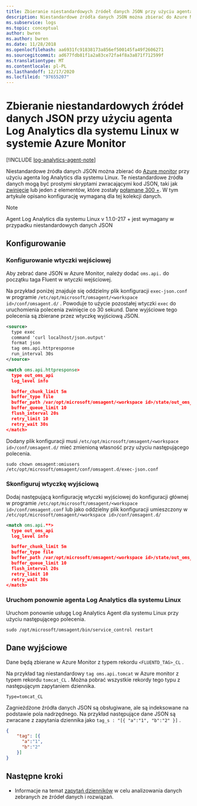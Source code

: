 ```yaml
---
title: Zbieranie niestandardowych źródeł danych JSON przy użyciu agenta Log Analytics dla systemu Linux w systemie Azure Monitor
description: Niestandardowe źródła danych JSON można zbierać do Azure Monitor przy użyciu agenta Log Analytics dla systemu Linux.  Te niestandardowe źródła danych mogą być prostymi skryptami zwracającymi kod JSON, taki jak zwinięcie lub jeden z elementów, które zostały połamane 300 +. W tym artykule opisano konfigurację wymaganą dla tej kolekcji danych.
ms.subservice: logs
ms.topic: conceptual
author: bwren
ms.author: bwren
ms.date: 11/28/2018
ms.openlocfilehash: aa6931fc91838173a856ef500145fa49f2606271
ms.sourcegitcommit: ad677fdb81f1a2a83ce72fa4f8a3a871f712599f
ms.translationtype: MT
ms.contentlocale: pl-PL
ms.lasthandoff: 12/17/2020
ms.locfileid: "97655207"
---
```

# <a name="collecting-custom-json-data-sources-with-the-log-analytics-agent-for-linux-in-azure-monitor"></a>Zbieranie niestandardowych źródeł danych JSON przy użyciu agenta Log Analytics dla systemu Linux w systemie Azure Monitor
[!INCLUDE [log-analytics-agent-note](../../../includes/log-analytics-agent-note.md)]

Niestandardowe źródła danych JSON można zbierać do [Azure monitor](data-platform.md) przy użyciu agenta log Analytics dla systemu Linux.  Te niestandardowe źródła danych mogą być prostymi skryptami zwracającymi kod JSON, taki jak [zwinięcie](https://curl.haxx.se/) lub jeden z elementów, które zostały [połamane 300 +](https://www.fluentd.org/plugins/all). W tym artykule opisano konfigurację wymaganą dla tej kolekcji danych.


> [!NOTE]
> Agent Log Analytics dla systemu Linux v 1.1.0-217 + jest wymagany w przypadku niestandardowych danych JSON

## <a name="configuration"></a>Konfigurowanie

### <a name="configure-input-plugin"></a>Konfigurowanie wtyczki wejściowej

Aby zebrać dane JSON w Azure Monitor, należy dodać `oms.api.` do początku taga Fluent w wtyczki wejściowej.

Na przykład poniżej znajduje się oddzielny plik konfiguracji `exec-json.conf` w programie `/etc/opt/microsoft/omsagent/<workspace id>/conf/omsagent.d/` .  Powoduje to użycie pozostałej wtyczki `exec` do uruchomienia polecenia zwinięcie co 30 sekund.  Dane wyjściowe tego polecenia są zbierane przez wtyczkę wyjściową JSON.

```xml
<source>
  type exec
  command 'curl localhost/json.output'
  format json
  tag oms.api.httpresponse
  run_interval 30s
</source>

<match oms.api.httpresponse>
  type out_oms_api
  log_level info

  buffer_chunk_limit 5m
  buffer_type file
  buffer_path /var/opt/microsoft/omsagent/<workspace id>/state/out_oms_api_httpresponse*.buffer
  buffer_queue_limit 10
  flush_interval 20s
  retry_limit 10
  retry_wait 30s
</match>
```

Dodany plik konfiguracji musi `/etc/opt/microsoft/omsagent/<workspace id>/conf/omsagent.d/` mieć zmienioną własność przy użyciu następującego polecenia.

`sudo chown omsagent:omiusers /etc/opt/microsoft/omsagent/conf/omsagent.d/exec-json.conf`

### <a name="configure-output-plugin"></a>Skonfiguruj wtyczkę wyjściową 
Dodaj następującą konfigurację wtyczki wyjściowej do konfiguracji głównej w programie `/etc/opt/microsoft/omsagent/<workspace id>/conf/omsagent.conf` lub jako oddzielny plik konfiguracji umieszczony w `/etc/opt/microsoft/omsagent/<workspace id>/conf/omsagent.d/`

```xml
<match oms.api.**>
  type out_oms_api
  log_level info

  buffer_chunk_limit 5m
  buffer_type file
  buffer_path /var/opt/microsoft/omsagent/<workspace id>/state/out_oms_api*.buffer
  buffer_queue_limit 10
  flush_interval 20s
  retry_limit 10
  retry_wait 30s
</match>
```

### <a name="restart-log-analytics-agent-for-linux"></a>Uruchom ponownie agenta Log Analytics dla systemu Linux
Uruchom ponownie usługę Log Analytics Agent dla systemu Linux przy użyciu następującego polecenia.

```console
sudo /opt/microsoft/omsagent/bin/service_control restart 
```

## <a name="output"></a>Dane wyjściowe
Dane będą zbierane w Azure Monitor z typem rekordu `<FLUENTD_TAG>_CL` .

Na przykład tag niestandardowy `tag oms.api.tomcat` w Azure monitor z typem rekordu `tomcat_CL` .  Można pobrać wszystkie rekordy tego typu z następującym zapytaniem dziennika.

```console
Type=tomcat_CL
```

Zagnieżdżone źródła danych JSON są obsługiwane, ale są indeksowane na podstawie pola nadrzędnego. Na przykład następujące dane JSON są zwracane z zapytania dziennika jako `tag_s : "[{ "a":"1", "b":"2" }]` .

```json
{
    "tag": [{
      "a":"1",
      "b":"2"
    }]
}
```


## <a name="next-steps"></a>Następne kroki
* Informacje na temat [zapytań dzienników](../log-query/log-query-overview.md) w celu analizowania danych zebranych ze źródeł danych i rozwiązań. 
